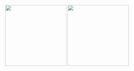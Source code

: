
<!--
**RhuanFerrer/RhuanFerrer** is a ✨ _special_ ✨ repository because its `README.md` (this file) appears on your GitHub profile.

Here are some ideas to get you started:

- 🔭 I’m currently working on ...
- 🌱 I’m currently learning ...
- 👯 I’m looking to collaborate on ...
- 🤔 I’m looking for help with ...
- 💬 Ask me about ...
- 📫 How to reach me: ...
- 😄 Pronouns: ...
- ⚡ Fun fact: ...
-->

<div align="center">
  <img display:inline-block src="https://github-readme-stats.vercel.app/api?username=RhuanFerrer&hide_border=true&theme=highcontrast&count_private=true&show_icons=true&border_radius=20" height="200" />
  <img display:inline-block src="https://github-readme-stats.vercel.app/api/top-langs/?username=RhuanFerrer&layout=compact&theme=highcontrast&border_radius=20&hide_border=true&langs_count=10" height="200" />
</div>
